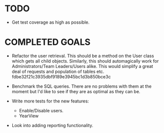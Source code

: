 TODO
====

* Get test coverage as high as possible.

COMPLETED GOALS
===============

* Refactor the user retrieval. This should be a method on the User class which gets all child objects.
  Similarly, this should automagically work for Administrators/Team Leaders/Users alike. This would
  simplify a great deal of requests and population of tables etc. fdbe32f21c3935dbf9189e3945bc1d3b850bce3c

* Benchmark the SQL queries. There are no problems with them at the moment but I'd like to see if they
  are as optimal as they can be.

* Write more tests for the new features:

   - Enable/Disable users.
   - YearView

* Look into adding reporting functionality.
